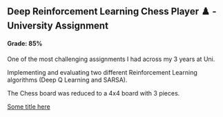 ## Deep Reinforcement Learning Chess Player :chess_pawn: - University Assignment
#### Grade: 85%

One of the most challenging assignments I had across my 3 years at Uni. 

Implementing and evaluating two different Reinforcement Learning algorithms (Deep Q Learning and SARSA).

The Chess board was reduced to a 4x4 board with 3 pieces.



[Some title here](Deep_Reinforcement_learning_assignment.pdf)

